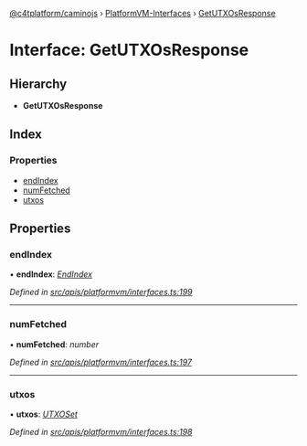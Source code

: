 [@c4tplatform/caminojs](../api.md) › [PlatformVM-Interfaces](../modules/platformvm_interfaces.md) › [GetUTXOsResponse](platformvm_interfaces.getutxosresponse.md)

# Interface: GetUTXOsResponse

## Hierarchy

* **GetUTXOsResponse**

## Index

### Properties

* [endIndex](platformvm_interfaces.getutxosresponse.md#endindex)
* [numFetched](platformvm_interfaces.getutxosresponse.md#numfetched)
* [utxos](platformvm_interfaces.getutxosresponse.md#utxos)

## Properties

###  endIndex

• **endIndex**: *[EndIndex](platformvm_interfaces.endindex.md)*

*Defined in [src/apis/platformvm/interfaces.ts:199](https://github.com/chain4travel/caminojs/blob/ac57b5af/src/apis/platformvm/interfaces.ts#L199)*

___

###  numFetched

• **numFetched**: *number*

*Defined in [src/apis/platformvm/interfaces.ts:197](https://github.com/chain4travel/caminojs/blob/ac57b5af/src/apis/platformvm/interfaces.ts#L197)*

___

###  utxos

• **utxos**: *[UTXOSet](../classes/api_platformvm_utxos.utxoset.md)*

*Defined in [src/apis/platformvm/interfaces.ts:198](https://github.com/chain4travel/caminojs/blob/ac57b5af/src/apis/platformvm/interfaces.ts#L198)*
